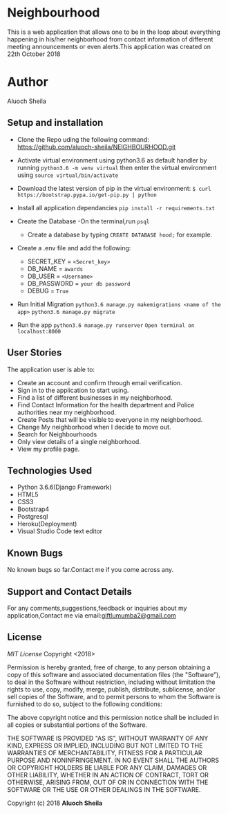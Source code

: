 # Neighbourhood

 This is a web application that allows one to be in the loop about everything happening in his/her neighborhood from contact information of different meeting announcements or even alerts.This application was created on 22th October 2018

# Author
Aluoch Sheila

## Setup and installation

- Clone the Repo uding the following command:
  https://github.com/aluoch-sheila/NEIGHBOURHOOD.git
- Activate virtual environment using python3.6 as default handler by running 
    `python3.6 -m venv virtual` then enter the virtual environment using `source virtual/bin/activate`
- Download the latest version of pip in the virtual environment: `$ curl https://bootstrap.pypa.io/get-pip.py | python`

- Install all application dependancies 
`pip install -r requirements.txt`

- Create the Database
    -On the terminal,run `psql`
    - Create a database by typing 
      `CREATE DATABASE hood;` for example.

- Create a .env file and add the following:

    - SECRET_KEY = `<Secret_key>`
    - DB_NAME = `awards`
    - DB_USER = `<Username>`
    - DB_PASSWORD = `your db password`
    - DEBUG = `True`

- Run Initial Migration
    `python3.6 manage.py makemigrations <name of the app>`
    `python3.6 manage.py migrate`

- Run the app
    `python3.6 manage.py runserver`
    `Open terminal on localhost:8000`

## User Stories
The application user is able to:
- Create an account and confirm through email verification.
- Sign in to the application to start using.
- Find a list of different businesses in my neighborhood.
- Find Contact Information for the health department and Police authorities near my neighborhood.
- Create Posts that will be visible to everyone in my neighborhood.
- Change My neighborhood when I decide to move out.
- Search for Neighbourhoods
- Only view details of a single neighborhood.
- View my profile page.


## Technologies Used
- Python 3.6.6(Django Framework)
- HTML5
- CSS3
- Bootstrap4
- Postgresql
- Heroku(Deployment)
- Visual Studio Code text editor

## Known Bugs
No known bugs so far.Contact me if you come across any.

## Support and Contact Details
For any comments,suggestions,feedback or inquiries about my application,Contact me via email:giftlumumba2@gmail.com


## License
*MIT License*
Copyright <2018> <Aluoch Sheila>

Permission is hereby granted, free of charge, to any person obtaining a copy of this software and associated documentation files (the "Software"), to deal in the Software without restriction, including without limitation the rights to use, copy, modify, merge, publish, distribute, sublicense, and/or sell copies of the Software, and to permit persons to whom the Software is furnished to do so, subject to the following conditions:

The above copyright notice and this permission notice shall be included in all copies or substantial portions of the Software.

THE SOFTWARE IS PROVIDED "AS IS", WITHOUT WARRANTY OF ANY KIND, EXPRESS OR IMPLIED, INCLUDING BUT NOT LIMITED TO THE WARRANTIES OF MERCHANTABILITY, FITNESS FOR A PARTICULAR PURPOSE AND NONINFRINGEMENT. IN NO EVENT SHALL THE AUTHORS OR COPYRIGHT HOLDERS BE LIABLE FOR ANY CLAIM, DAMAGES OR OTHER LIABILITY, WHETHER IN AN ACTION OF CONTRACT, TORT OR OTHERWISE, ARISING FROM, OUT OF OR IN CONNECTION WITH THE SOFTWARE OR THE USE OR OTHER DEALINGS IN THE SOFTWARE.

Copyright (c) 2018 **Aluoch Sheila**